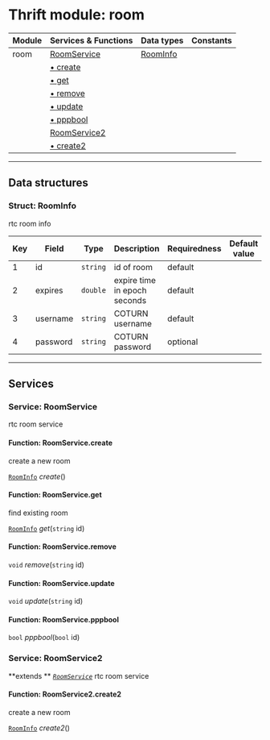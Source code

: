 # Thrift module: room

| Module | Services & Functions                             | Data types                   | Constants |
| ------ | ------------------------------------------------ | ---------------------------- | --------- |
| room   | [RoomService](#service-roomservice)              | [RoomInfo](#struct-roominfo) |           |
|        | [ &bull; create](#function-roomservicecreate)    |                              |           |
|        | [ &bull; get](#function-roomserviceget)          |                              |           |
|        | [ &bull; remove](#function-roomserviceremove)    |                              |           |
|        | [ &bull; update](#function-roomserviceupdate)    |                              |           |
|        | [ &bull; pppbool](#function-roomservicepppbool)  |                              |           |
|        | [RoomService2](#service-roomservice2)            |                              |           |
|        | [ &bull; create2](#function-roomservice2create2) |                              |           |

---

## Data structures

### Struct: RoomInfo

rtc room info

| Key | Field    | Type     | Description                  | Requiredness | Default value |
| --- | -------- | -------- | ---------------------------- | ------------ | ------------- |
| 1   | id       | `string` | id of room                   | default      |               |
| 2   | expires  | `double` | expire time in epoch seconds | default      |               |
| 3   | username | `string` | COTURN username              | default      |               |
| 4   | password | `string` | COTURN password              | optional     |               |

---

## Services

### Service: RoomService

rtc room service

#### Function: RoomService.create

create a new room

[`RoomInfo`](#struct-roominfo)
_create_()

#### Function: RoomService.get

find existing room

[`RoomInfo`](#struct-roominfo)
_get_(`string` id)

#### Function: RoomService.remove

`void`
_remove_(`string` id)

#### Function: RoomService.update

`void`
_update_(`string` id)

#### Function: RoomService.pppbool

`bool`
_pppbool_(`bool` id)

### Service: RoomService2

**extends ** _[`RoomService`](#service-roomservice)_
rtc room service

#### Function: RoomService2.create2

create a new room

[`RoomInfo`](#struct-roominfo)
_create2_()
